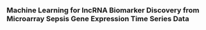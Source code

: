 ### Machine Learning for lncRNA Biomarker Discovery from Microarray Sepsis Gene Expression Time Series Data



